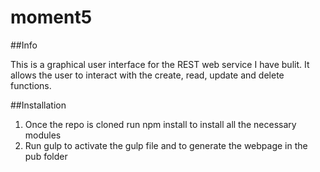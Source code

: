 # moment5

##Info 

This is a graphical user interface for the REST web service I have bulit. It allows the user to interact with the create, read, update and delete functions.

##Installation

1. Once the repo is cloned run npm install to install all the necessary modules 
2. Run gulp to activate the gulp file and to generate the webpage in the pub folder
